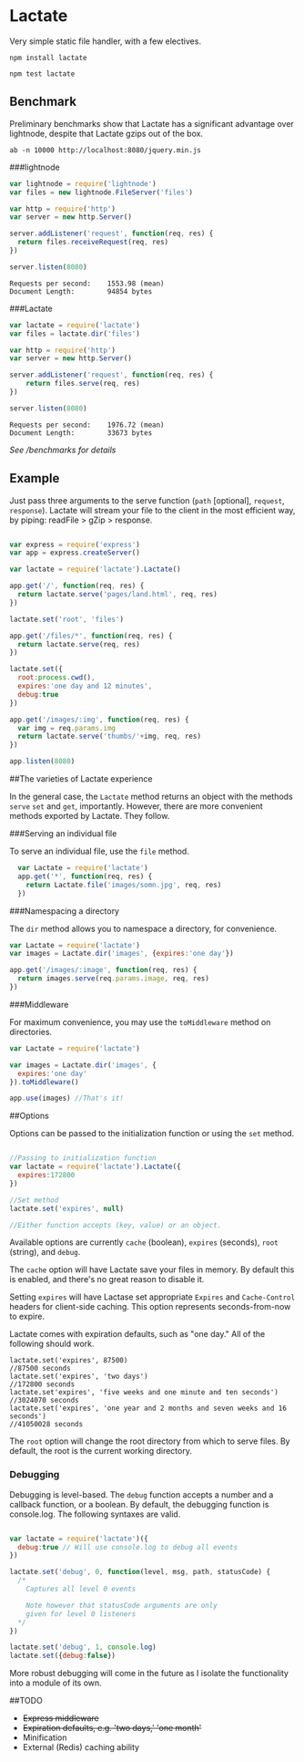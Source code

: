 # Lactate

Very simple static file handler, with a few electives.

`npm install lactate`

`npm test lactate`

## Benchmark

Preliminary benchmarks show that Lactate has a significant advantage over lightnode, despite that Lactate gzips out of the box.

```
ab -n 10000 http://localhost:8080/jquery.min.js
```

###lightnode

```js
var lightnode = require('lightnode')
var files = new lightnode.FileServer('files')

var http = require('http')
var server = new http.Server()

server.addListener('request', function(req, res) {
  return files.receiveRequest(req, res)
})

server.listen(8080)
```

```
Requests per second:    1553.98 (mean)
Document Length:        94854 bytes
```

###Lactate

```js
var lactate = require('lactate')
var files = lactate.dir('files')

var http = require('http')
var server = new http.Server()

server.addListener('request', function(req, res) {
    return files.serve(req, res) 
})

server.listen(8080)
```

```
Requests per second:    1976.72 (mean)
Document Length:        33673 bytes
```

*See /benchmarks for details*

## Example

Just pass three arguments to the serve function (`path` [optional], `request`, `response`). Lactate will stream your file to the client in the most efficient way, by piping: readFile > gZip > response.

```js

var express = require('express')
var app = express.createServer()

var lactate = require('lactate').Lactate()

app.get('/', function(req, res) {
  return lactate.serve('pages/land.html', req, res)
})

lactate.set('root', 'files')

app.get('/files/*', function(req, res) {
  return lactate.serve(req, res)
})

lactate.set({
  root:process.cwd(),
  expires:'one day and 12 minutes',
  debug:true
})

app.get('/images/:img', function(req, res) {
  var img = req.params.img
  return lactate.serve('thumbs/'+img, req, res)
})

app.listen(8080)

```

##The varieties of Lactate experience

In the general case, the `Lactate` method returns an object with the methods `serve` `set` and `get`, importantly. However, there are more convenient methods exported by Lactate. They follow.

###Serving an individual file

To serve an individual file, use the `file` method.

```js
  var Lactate = require('lactate')
  app.get('*', function(req, res) {
    return Lactate.file('images/somn.jpg', req, res)
  })
```

###Namespacing a directory

The `dir` method allows you to namespace a directory, for convenience.

```js
var Lactate = require('lactate')
var images = Lactate.dir('images', {expires:'one day'})

app.get('/images/:image', function(req, res) {
  return images.serve(req.params.image, req, res)
})
```

###Middleware

For maximum convenience, you may use the `toMiddleware` method on directories.

```js
var Lactate = require('lactate')

var images = Lactate.dir('images', {
  expires:'one day'
}).toMiddleware()

app.use(images) //That's it!
```

##Options

Options can be passed to the initialization function or using the `set` method.

```js

//Passing to initialization function
var lactate = require('lactate').Lactate({
  expires:172800
})

//Set method
lactate.set('expires', null)

//Either function accepts (key, value) or an object.

```

Available options are currently `cache` (boolean), `expires` (seconds), `root` (string), and `debug`.

The `cache` option will have Lactate save your files in memory. By default this is enabled, and there's no great reason to disable it.

Setting `expires` will have Lactase set appropriate `Expires` and `Cache-Control` headers for client-side caching. This option represents seconds-from-now to expire.

Lactate comes with expiration defaults, such as "one day." All of the following should work.

```code
lactate.set('expires', 87500)
//87500 seconds
lactate.set('expires', 'two days')
//172800 seconds
lactate.set'expires', 'five weeks and one minute and ten seconds')
//3024070 seconds
lactate.set('expires', 'one year and 2 months and seven weeks and 16 seconds')
//41050028 seconds

```

The `root` option will change the root directory from which to serve files. By default, the root is the current working directory.

### Debugging

Debugging is level-based. The `debug` function accepts a number and a callback function, or a boolean. By default, the debugging function is console.log. The following syntaxes are valid.

```js

var lactate = require('lactate')({
  debug:true // Will use console.log to debug all events
})

lactate.set('debug', 0, function(level, msg, path, statusCode) {
  /* 
    Captures all level 0 events

    Note however that statusCode arguments are only
    given for level 0 listeners
  */
})

lactate.set('debug', 1, console.log)
lactate.set({debug:false})

```

More robust debugging will come in the future as I isolate the functionality into a module of its own.

##TODO

+ ~~Express middleware~~
+ ~~Expiration defaults, e.g. 'two days,' 'one month'~~
+ Minification
+ External (Redis) caching ability
